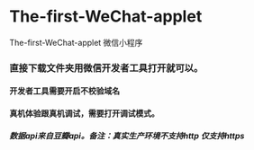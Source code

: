 # The-first-WeChat-applet
The-first-WeChat-applet 微信小程序
### 直接下载文件夹用微信开发者工具打开就可以。
#### 开发者工具需要开启不校验域名 
#### 真机体验跟真机调试，需要打开调试模式。
##### 数据api来自豆瓣api。备注：真实生产环境不支持http 仅支持https
